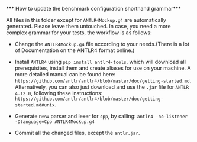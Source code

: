 *** How to update the benchmark configuration shorthand grammar***

All files in this folder except for `ANTLR4Mockup.g4` are automatically generated. Please leave them untouched. In case, you need a more complex grammar for your tests, the workflow is as follows:

- Change the `ANTLR4Mockup.g4` file according to your needs.(There is a lot of Documentation on the ANTLR4 format online.)

- Install `ANTLR4` using `pip install antlr4-tools`, which will download all prerequisites, install them and create aliases for use on your machine. A more detailed manual can be found here: `https://github.com/antlr/antlr4/blob/master/doc/getting-started.md`. Alternatively, you can also just download and use the `.jar` file for `ANTLR 4.12.0`, following these instructions: `https://github.com/antlr/antlr4/blob/master/doc/getting-started.md#unix`.

- Generate new parser and lexer for `cpp`, by calling: `antlr4 -no-listener -Dlanguage=Cpp ANTLR4Mockup.g4`

- Commit all the changed files, except the `antlr.jar`.

